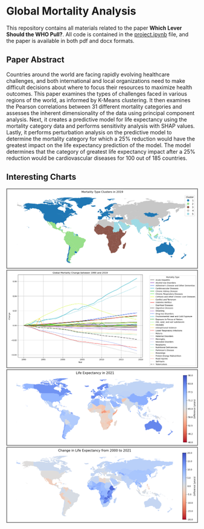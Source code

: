 # Global Mortality Analysis

This repository contains all materials related to the paper **Which Lever Should the WHO Pull?**. All code is contained in the [project.ipynb](project.ipynb) file, and the paper is available in both pdf and docx formats.

## Paper Abstract

Countries around the world are facing rapidly evolving healthcare challenges, and both international and local organizations need to make difficult decisions about where to focus their resources to maximize health outcomes. This paper examines the types of challenges faced in various regions of the world, as informed by K-Means clustering. It then examines the Pearson correlations between 31 different mortality categories and assesses the inherent dimensionality of the data using principal component analysis. Next, it creates a predictive model for life expectancy using the mortality category data and performs sensitivity analysis with SHAP values. Lastly, it performs perturbation analysis on the predictive model to determine the mortality category for which a 25% reduction would have the greatest impact on the life expectancy prediction of the model. The model determines that the category of greatest life expectancy impact after a 25% reduction would be cardiovascular diseases for 100 out of 185 countries.

## Interesting Charts

<img src= "img/clusters.png" alt="Global Mortality Type Clusters" style="border: 2px solid grey;">

<img src= "img/trend_over_time.png" alt="Global Life Expectancy Trends over Time" style="border: 2px solid grey;">

<img src= "img/life_exp.png" alt="Life Expectancy by Country" style="border: 2px solid grey;">

<img src= "img/life_exp_chg.png" alt="Life Expectancy Change by Country" style="border: 2px solid grey;">